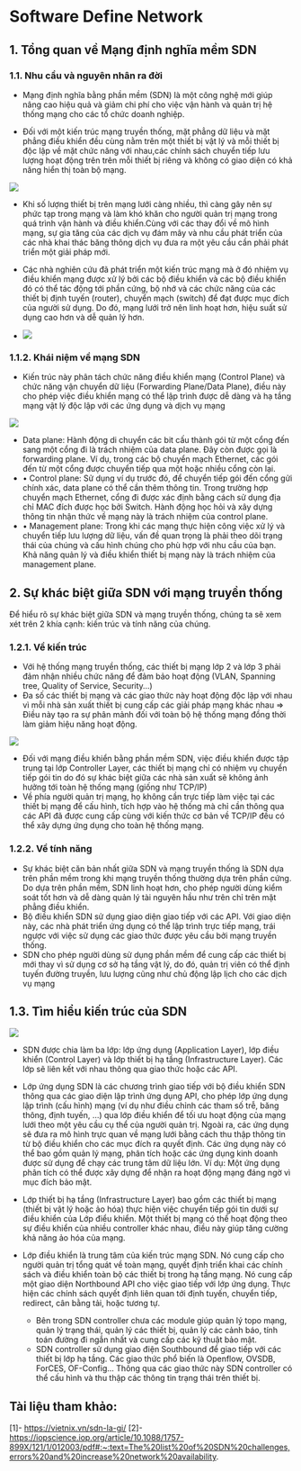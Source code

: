 # Software Define Network

## 1. Tổng quan về Mạng định nghĩa mềm SDN 

### 1.1. Nhu cầu và nguyên nhân ra đời
- Mạng định nghĩa bằng phần mềm (SDN) là một công nghệ mới giúp nâng cao hiệu quả và giảm chi phí cho việc vận hành và quản trị hệ thống mạng cho các tổ chức doanh nghiệp.

- Đối với một kiến trúc mạng truyền thống, mặt phẳng dữ liệu và mặt phẳng điều khiển đều cùng nằm trên một thiết bị vật lý và mỗi thiết bị độc lập về mặt chức năng với nhau,các chính sách chuyển tiếp lưu lượng hoạt động trên trên mỗi thiết bị riêng và không có giao diện có khả năng hiển thị toàn bộ mạng.

![](https://cdn.ttgtmedia.com/visuals/searchDataCenter/operations_bestpractices/datacenter_article_019.jpg)

- Khi số lượng thiết bị trên mạng lưới càng nhiều, thì càng gây nên sự phức tạp trong mạng và làm khó khăn cho người quản trị mạng trong quá trình vận hành và điều khiển.Cùng với các thay đổi về mô hình mạng, sự gia tăng của các dịch vụ đám mây và nhu cầu phát triển của các nhà khai thác băng thông dịch vụ đưa ra một yêu cầu cần phải phát triển một giải pháp mới.

- Các nhà nghiên cứu đã phát triển một kiến trúc mạng mà ở đó nhiệm vụ điều khiển mạng được xử lý bởi các bộ điều khiển và các bộ điều khiển đó có thể tác động tới phần cứng, bộ nhớ và các chức năng của các thiết bị định tuyến (router), chuyển mạch (switch) để đạt được mục đích của người sử dụng. Do đó, mạng lưới trở nên linh hoạt hơn, hiệu suất sử dụng cao hơn và dễ quản lý hơn.
- ![](https://wiki.onosproject.org/download/attachments/2130846/dataplane.png?version=1&modificationDate=1417567449342&api=v2)


### 1.1.2. Khái niệm về mạng SDN

- Kiến trúc này phân tách chức năng điều khiển mạng (Control Plane) và chức năng vận chuyển dữ liệu (Forwarding Plane/Data Plane), điều này cho phép việc điều khiển mạng có thể lập trình được dễ dàng và hạ tầng mạng vật lý độc lập với các ứng dụng và dịch vụ mạng

![](https://scontent.fhan14-3.fna.fbcdn.net/v/t1.15752-9/350784296_1002195267860741_370288017637991112_n.png?_nc_cat=103&ccb=1-7&_nc_sid=ae9488&_nc_ohc=_yfCSLU6cREAX8MyDJl&_nc_ht=scontent.fhan14-3.fna&oh=03_AdTF6F7_yNpg-qd809diwxJ4GaWv_5N2lEWQXzVbiijvsg&oe=64A3A136)
- Data plane: Hành động di chuyển các bit cấu thành gói từ một cổng đến sang một cổng đi là trách nhiệm của data plane. Đây còn được gọi là forwarding plane. Ví dụ, trong các bộ chuyển mạch Ethernet, các gói đến từ một cổng được chuyển tiếp qua một hoặc nhiều cổng còn lại.
- •	Control plane: Sử dụng ví dụ trước đó, để chuyển tiếp gói đến cổng gửi chính xác, data plane có thể cần thêm thông tin. Trong trường hợp chuyển mạch Ethernet, cổng đi được xác định bằng cách sử dụng địa chỉ MAC đích được học bởi Switch. Hành động học hỏi và xây dựng thông tin nhận thức về mạng này là trách nhiệm của control plane.
- •	Management plane: Trong khi các mạng thực hiện công việc xử lý và chuyển tiếp lưu lượng dữ liệu, vấn đề quan trọng là phải theo dõi trạng thái của chúng và cấu hình chúng cho phù hợp với nhu cầu của bạn. Khả năng quản lý và điều khiển thiết bị mạng này là trách nhiệm của management plane.

## 2. Sự khác biệt giữa SDN với mạng truyền thống
Để hiểu rõ sự khác biệt giữa SDN và mạng truyền thống, chúng ta sẽ xem xét trên 2 khía cạnh: kiến trúc và tính năng của chúng.

### 1.2.1. Về kiến trúc
- Với hệ thống mạng truyền thống, các thiết bị mạng lớp 2 và lớp 3 phải đảm nhận nhiều chức năng để đảm bảo hoạt động (VLAN, Spanning tree, Quality of Service, Security…) 
- Đa số các thiết bị mạng và các giao thức này hoạt động độc lập với nhau vì mỗi nhà sản xuất thiết bị cung cấp các giải pháp mạng khác nhau
=> Điều này tạo ra sự phân mảnh đối với toàn bộ hệ thống mạng đồng thời làm giảm hiệu năng hoạt động.

![](https://packetlife.net/media/blog/attachments/680/SDN_controller.png)

- Đối với mạng điều khiển bằng phần mềm SDN, việc điều khiển được tập trung tại lớp Controller Layer, các thiết bị mạng chỉ có nhiệm vụ chuyển tiếp gói tin do đó sự khác biệt giữa các nhà sản xuất sẽ không ảnh hưởng tới toàn hệ thống mạng (giống như TCP/IP)
- Về phía người quản trị mạng, họ không cần trực tiếp làm việc tại các thiết bị mạng để cấu hình, tích hợp vào hệ thống mà chỉ cần thông qua các API đã được cung cấp cùng với kiến thức cơ bản về TCP/IP đều có thể xây dựng ứng dụng cho toàn hệ thống mạng.

### 1.2.2. Về tính năng
- Sự khác biệt căn bản nhất giữa SDN và mạng truyền thống là SDN dựa trên phần mềm trong khi mạng truyền thống thường dựa trên phần cứng. Do dựa trên phần mềm, SDN linh hoạt hơn, cho phép người dùng kiểm soát tốt hơn và dễ dàng quản lý tài nguyên hầu như trên chỉ trên mặt phẳng điều khiển.
- Bộ điều khiển SDN sử dụng giao diện giao tiếp với các API. Với giao diện này, các nhà phát triển ứng dụng có thể lập trình trực tiếp mạng, trái ngược với việc sử dụng các giao thức được yêu cầu bởi mạng truyền thống.
- SDN cho phép người dùng sử dụng phần mềm để cung cấp các thiết bị mới thay vì sử dụng cơ sở hạ tầng vật lý, do đó, quản trị viên có thể định tuyến đường truyền, lưu lượng cũng như chủ động lập lịch cho các dịch vụ mạng

## 1.3.	Tìm hiểu kiến trúc của SDN

![](https://www.researchgate.net/publication/329735894/figure/fig1/AS:705069599182852@1545113100857/SDN-Controller-In-this-there-are-four-bounds-in-this-SDN-and-they-are1-Northbound-API.ppm)

- SDN được chia làm ba lớp: lớp ứng dụng (Application Layer), lớp điều khiển (Control Layer) và lớp thiết bị hạ tầng (Infrastructure Layer). Các lớp sẽ liên kết với nhau thông qua giao thức hoặc các API.

- Lớp ứng dụng SDN là các chương trình giao tiếp với bộ điều khiển SDN thông qua các giao diện lập trình ứng dụng API, cho phép lớp ứng dụng lập trình (cấu hình) mạng (ví dụ như điều chỉnh các tham số trễ, băng thông, định tuyến, …) qua lớp điều khiển để tối ưu hoạt động của mạng lưới theo một yêu cầu cụ thể của người quản trị. Ngoài ra, các ứng dụng sẽ đưa ra mô hình trực quan về mạng lưới bằng cách thu thập thông tin từ bộ điều khiển cho các mục đích ra quyết định. Các ứng dụng này có thể bao gồm quản lý mạng, phân tích hoặc các ứng dụng kinh doanh được sử dụng để chạy các trung tâm dữ liệu lớn. Ví dụ: Một ứng dụng phân tích có thể được xây dựng để nhận ra hoạt động mạng đáng ngờ vì mục đích bảo mật.

- Lớp thiết bị hạ tầng (Infrastructure Layer) bao gồm các thiết bị mạng (thiết bị vật lý hoặc ảo hóa) thực hiện việc chuyển tiếp gói tin dưới sự điều khiển của Lớp điểu khiển. Một thiết bị mạng có thể hoạt động theo sự điều khiển của nhiều controller khác nhau, điều này giúp tăng cường khả năng ảo hóa của mạng.

- Lớp điều khiển là trung tâm của kiến trúc mạng SDN. Nó cung cấp cho người quản trị tổng quát về toàn mạng, quyết định triển khai các chính sách và điều khiển toàn bộ các thiết bị trong hạ tầng mạng. Nó cung cấp một giao diện Northbound API cho việc giao tiếp với lớp ứng dụng. Thực hiện các chính sách quyết định liên quan tới định tuyến, chuyển tiếp, redirect, cân bằng tải, hoặc tương tự.
  - Bên trong SDN controller chưa các module giúp quản lý topo mạng, quản lý trạng thái, quản lý các thiết bị, quản lý các cảnh báo, tính toán đường đi ngắn nhất và cung cấp các kỹ thuật bảo mật.
  - SDN controller sử dụng giao điện Southbound để giao tiếp với các thiết bị lớp hạ tầng. Các giao thức phổ biến là Openflow, OVSDB, ForCES, OF-Config... Thông qua các giao thức này SDN controller có thể cấu hình và thu thập các thông tin trạng thái trên thiết bị.

## Tài liệu tham khảo:
[1]- https://vietnix.vn/sdn-la-gi/
[2]- https://iopscience.iop.org/article/10.1088/1757-899X/121/1/012003/pdf#:~:text=The%20list%20of%20SDN%20challenges,errors%20and%20increase%20network%20availability.

